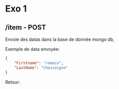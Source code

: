 # Exo 1

## /item - POST

Envoie des datas dans la base de donnée mongo db, 

Exemple de data envoyée:

```json
{
    "Firstname": "romain",
    "LastName": "Chassaigne"
}
```

Retour:

```